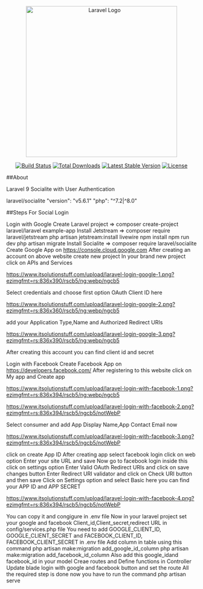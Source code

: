 <p align="center"><a href="https://laravel.com" target="_blank"><img src="https://raw.githubusercontent.com/laravel/art/master/logo-lockup/5%20SVG/2%20CMYK/1%20Full%20Color/laravel-logolockup-cmyk-red.svg" width="400" alt="Laravel Logo"></a></p>

<p align="center">
<a href="https://github.com/laravel/framework/actions"><img src="https://github.com/laravel/framework/workflows/tests/badge.svg" alt="Build Status"></a>
<a href="https://packagist.org/packages/laravel/framework"><img src="https://img.shields.io/packagist/dt/laravel/framework" alt="Total Downloads"></a>
<a href="https://packagist.org/packages/laravel/framework"><img src="https://img.shields.io/packagist/v/laravel/framework" alt="Latest Stable Version"></a>
<a href="https://packagist.org/packages/laravel/framework"><img src="https://img.shields.io/packagist/l/laravel/framework" alt="License"></a>
</p>

##About

Laravel 9 Socialite with User Authentication

laravel/socialite 
"version": "v5.6.1"
"php": "^7.2|^8.0"

##Steps For Social Login

Login with Google
Create Laravel project => composer create-project laravel/laravel example-app
Install Jetstream => 
composer require laravel/jetstream
php artisan jetstream:install livewire
npm install
npm run dev
php artisan migrate
Install Socialite => composer require laravel/socialite
Create Google App on https://console.cloud.google.com
After creating an account on above website create new project 
In your brand new project click on APIs and Services

https://www.itsolutionstuff.com/upload/laravel-login-google-1.png?ezimgfmt=rs:836x390/rscb5/ng:webp/ngcb5

Select credentials and choose first option OAuth Client ID here

https://www.itsolutionstuff.com/upload/laravel-login-google-2.png?ezimgfmt=rs:836x360/rscb5/ng:webp/ngcb5

add your Application Type,Name and Authorized Redirect URIs

https://www.itsolutionstuff.com/upload/laravel-login-google-3.png?ezimgfmt=rs:836x390/rscb5/ng:webp/ngcb5

After creating this account you can find client id and secret


Login with Facebook
Create Facebook App on https://developers.facebook.com/
After registering to this website click on My app and Create app

https://www.itsolutionstuff.com/upload/laravel-login-with-facebook-1.png?ezimgfmt=rs:836x394/rscb5/ng:webp/ngcb5

https://www.itsolutionstuff.com/upload/laravel-login-with-facebook-2.png?ezimgfmt=rs:836x394/rscb5/ngcb5/notWebP

Select consumer and add App Display Name,App Contact Email now 

https://www.itsolutionstuff.com/upload/laravel-login-with-facebook-3.png?ezimgfmt=rs:836x394/rscb5/ngcb5/notWebP

click on create App ID
After creating app select facebook login click on web option
Enter your site URL and save
Now go to facebook login inside this click on settings option
Enter Valid OAuth Redirect URIs and click on save changes button
Enter Redirect URI validator and click on Check URI button and then save
Click on Settings option and select Basic here you can find your
APP ID and APP SECRET

https://www.itsolutionstuff.com/upload/laravel-login-with-facebook-4.png?ezimgfmt=rs:836x394/rscb5/ngcb5/notWebP

You can copy it and congigure in .env file 
Now in your laravel project set your google and facebook Client_id,Client_secret,redirect URL in config/services.php file
You need to add GOOGLE_CLIENT_ID, GOOGLE_CLIENT_SECRET and FACEBOOK_CLIENT_ID, FACEBOOK_CLIENT_SECRET in .env file
Add column in table using this command 
php artisan make:migration add_google_id_column
php artisan make:migration add_facebook_id_column
Also add this google_idand facebook_id in your model
Creae routes and Define functions in Controller
Update blade login with google and facebook button and set the route
All the required step is done now you have to run the command php artisan serve


